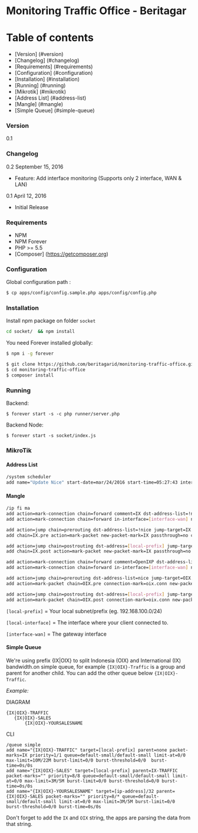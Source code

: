 # Monitoring Traffic Office - Beritagar
# Table of contents
- [Version] (#version)
- [Changelog] (#changelog)
- [Requirements] (#requirements)
- [Configuration] (#configuration)
- [Installation] (#installation)
- [Running] (#running)
- [Mikrotik] (#mikrotik)
- [Address List] (#address-list)
- [Mangle] (#mangle)
- [Simple Queue] (#simple-queue)

### Version
0.1

### Changelog
0.2				September 15, 2016
- Feature: Add interface monitoring
  (Supports only 2 interface, WAN & LAN)

0.1				April 12, 2016
- Initial Release

### Requirements
* NPM
* NPM Forever
* PHP >= 5.5
* [Composer] (https://getcomposer.org)

### Configuration
Global configuration path : 
```sh
$ cp apps/config/config.sample.php apps/config/config.php
```

### Installation

Install npm package on folder `socket`

```sh
cd socket/  && npm install
```

You need Forever installed globally:

```sh
$ npm i -g forever
```

```sh
$ git clone https://github.com/beritagarid/monitoring-traffic-office.git
$ cd monitoring-traffic-office
$ composer install
```

### Running

Backend:

```
$ forever start -s -c php runner/server.php
```

Backend Node:

```
$ forever start -s socket/index.js
```

### MikroTik
#### Address List
```sh
/system scheduler 
add name="Update Nice" start-date=mar/24/2016 start-time=05:27:43 interval=1d on-event=:if ([:len [/file find name=nice.rsc]] > 0) do={/file remove nice.rsc }; /tool fetch address=ixp.mikrotik.co.id src-path=/download/nice.rsc mode=http;/import nice.rsc policy=ftp,reboot,read,write,policy,test,password,sniff,sensitive 
```

#### Mangle
```sh
/ip fi ma
add action=mark-connection chain=forward comment=IX dst-address-list=!nice in-interface=[local-interface] new-connection-mark=internasional.conn out-interface=[interface-wan]
add action=mark-connection chain=forward in-interface=[interface-wan] new-connection-mark=internasional.conn out-interface=[local-interface] src-address-list=!nice

add action=jump chain=prerouting dst-address-list=!nice jump-target=IX.pre src-address=[local-prefix] add action=mark-packet chain=IX.pre connection-mark=internasional.conn new-packet-mark=IX passthrough=no
add chain=IX.pre action=mark-packet new-packet-mark=IX passthrough=no connection-mark=internasional.conn log=no log-prefix=""

add action=jump chain=postrouting dst-address=[local-prefix] jump-target=IX.post src-address-list=!nice add action=mark-packet chain=IX.post connection-mark=internasional.conn new-packet-mark=IX passthrough=no
add chain=IX.post action=mark-packet new-packet-mark=IX passthrough=no connection-mark=internasional.conn log=no log-prefix=""

add action=mark-connection chain=forward comment=OpenIXP dst-address-list=nice in-interface=[local-interface] new-connection-mark=oix.conn out-interface=[interface-wan]
add action=mark-connection chain=forward in-interface=[interface-wan] new-connection-mark=oix.conn out-interface=[local-interface] src-address-list=nice

add action=jump chain=prerouting dst-address-list=nice jump-target=OIX.pre src-address=[local-prefix] add action=mark-packet chain=OIX.pre connection-mark=oix.conn new-packet-mark=OIX passthrough=no
add action=mark-packet chain=OIX.pre connection-mark=oix.conn new-packet-mark=OIX passthrough=no

add action=jump chain=postrouting dst-address=[local-prefix] jump-target=OIX.post src-address-list=nice
add action=mark-packet chain=OIX.post connection-mark=oix.conn new-packet-mark=OIX passthrough=no
```

`[local-prefix]` = Your local subnet/prefix (eg. 192.168.100.0/24)

`[local-interface]` = The interface where your client connected to.

`[interface-wan]` = The gateway interface

#### Simple Queue
We're using prefix {IX|OIX} to split Indonesia (OIX) and International (IX) bandwidth.on simple queue, for example `{IX|OIX}-Traffic` is a group and parent for another child. You can add the other queue below `{IX|OIX}-Traffic`. 

*Example:*

DIAGRAM
```
{IX|OIX}-TRAFFIC
   {IX|OIX}-SALES
       {IX|OIX}-YOURSALESNAME
```

CLI
```
/queue simple
add name="{IX|OIX}-TRAFFIC" target=[local-prefix] parent=none packet-marks=IX priority=1/1 queue=default-small/default-small limit-at=0/0 max-limit=10M/22M burst-limit=0/0 burst-threshold=0/0  burst-time=0s/0s 
add name="{IX|OIX}-SALES" target=[local-prefix] parent=IX-TRAFFIC packet-marks="" priority=8/8 queue=default-small/default-small limit-at=0/0 max-limit=3M/5M burst-limit=0/0 burst-threshold=0/0 burst-time=0s/0s
add name="{IX|OIX}-YOURSALESNAME" target=[ip-address]/32 parent={IX|OIX}-SALES packet-marks="" priority=8/* queue=default-small/default-small limit-at=0/0 max-limit=3M/5M burst-limit=0/0 burst-threshold=0/0 burst-time=0s/0s 
```

Don't forget to add the `IX` and `OIX` string, the apps are parsing the data from that string.
